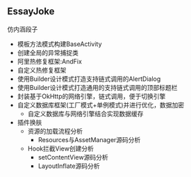 ## EssayJoke
仿内涵段子

* 模板方法模式构建BaseActivity
* 创建全局的异常捕捉类
* 阿里热修复框架:AndFix
* 自定义热修复框架
* 使用Builder设计模式打造支持链式调用的AlertDialog
* 使用Builder设计模式打造通用的支持链式调用的顶部标题栏
* 封装基于OkHttp的网络引擎，链式调用，便于切换引擎
* 自定义数据库框架(工厂模式+单例模式)并进行优化，数据加密
    * 自定义数据库与网络引擎结合实现数据缓存
* 插件换肤
    * 资源的加载流程分析
        * Resources与AssetManager源码分析
    * Hook拦截View创建分析
        * setContentView源码分析
        * LayoutInflate源码分析